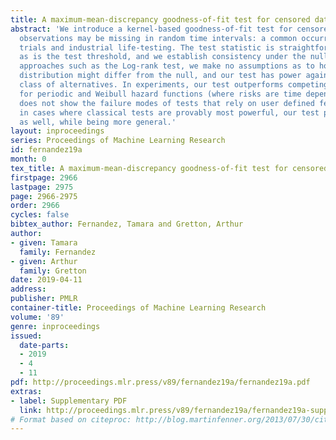 ```yaml
---
title: A maximum-mean-discrepancy goodness-of-fit test for censored data
abstract: 'We introduce a kernel-based goodness-of-fit test for censored data, where
  observations may be missing in random time intervals: a common occurrence in clinical
  trials and industrial life-testing. The test statistic is straightforward to compute,
  as is the test threshold, and we establish consistency under the null. Unlike earlier
  approaches such as the Log-rank test, we make no assumptions as to how the data
  distribution might differ from the null, and our test has power against a very rich
  class of alternatives. In experiments, our test outperforms competing approaches
  for periodic and Weibull hazard functions (where risks are time dependent), and
  does not show the failure modes of tests that rely on user defined features. Moreover,
  in cases where classical tests are provably most powerful, our test performs almost
  as well, while being more general.'
layout: inproceedings
series: Proceedings of Machine Learning Research
id: fernandez19a
month: 0
tex_title: A maximum-mean-discrepancy goodness-of-fit test for censored data
firstpage: 2966
lastpage: 2975
page: 2966-2975
order: 2966
cycles: false
bibtex_author: Fernandez, Tamara and Gretton, Arthur
author:
- given: Tamara
  family: Fernandez
- given: Arthur
  family: Gretton
date: 2019-04-11
address: 
publisher: PMLR
container-title: Proceedings of Machine Learning Research
volume: '89'
genre: inproceedings
issued:
  date-parts:
  - 2019
  - 4
  - 11
pdf: http://proceedings.mlr.press/v89/fernandez19a/fernandez19a.pdf
extras:
- label: Supplementary PDF
  link: http://proceedings.mlr.press/v89/fernandez19a/fernandez19a-supp.pdf
# Format based on citeproc: http://blog.martinfenner.org/2013/07/30/citeproc-yaml-for-bibliographies/
---
```

